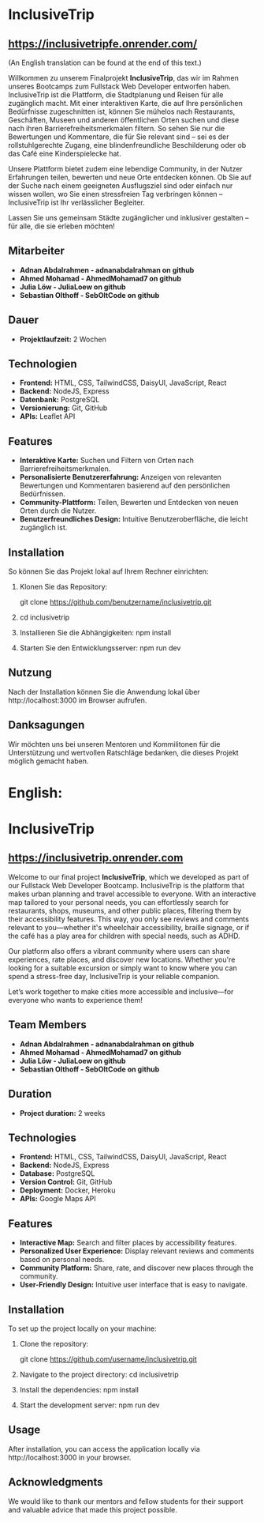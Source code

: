 # InclusiveTrip

## https://inclusivetripfe.onrender.com/

(An English translation can be found at the end of this text.)

Willkommen zu unserem Finalprojekt **InclusiveTrip**, das wir im Rahmen unseres Bootcamps zum Fullstack Web Developer entworfen haben. InclusiveTrip ist die Plattform, die Stadtplanung und Reisen für alle zugänglich macht. Mit einer interaktiven Karte, die auf Ihre persönlichen Bedürfnisse zugeschnitten ist, können Sie mühelos nach Restaurants, Geschäften, Museen und anderen öffentlichen Orten suchen und diese nach ihren Barrierefreiheitsmerkmalen filtern. So sehen Sie nur die Bewertungen und Kommentare, die für Sie relevant sind – sei es der rollstuhlgerechte Zugang, eine blindenfreundliche Beschilderung oder ob das Café eine Kinderspielecke hat.

Unsere Plattform bietet zudem eine lebendige Community, in der Nutzer Erfahrungen teilen, bewerten und neue Orte entdecken können. Ob Sie auf der Suche nach einem geeigneten Ausflugsziel sind oder einfach nur wissen wollen, wo Sie einen stressfreien Tag verbringen können – InclusiveTrip ist Ihr verlässlicher Begleiter.

Lassen Sie uns gemeinsam Städte zugänglicher und inklusiver gestalten – für alle, die sie erleben möchten!

## Mitarbeiter

- **Adnan Abdalrahmen - adnanabdalrahman on github**
- **Ahmed Mohamad - AhmedMohamad7 on github**
- **Julia Löw - JuliaLoew on github**
- **Sebastian Olthoff - SebOltCode on github**

## Dauer

- **Projektlaufzeit:** 2 Wochen

## Technologien

- **Frontend:** HTML, CSS, TailwindCSS, DaisyUI, JavaScript, React
- **Backend:** NodeJS, Express
- **Datenbank:** PostgreSQL
- **Versionierung:** Git, GitHub
- **APIs:** Leaflet API

## Features

- **Interaktive Karte:** Suchen und Filtern von Orten nach Barrierefreiheitsmerkmalen.
- **Personalisierte Benutzererfahrung:** Anzeigen von relevanten Bewertungen und Kommentaren basierend auf den persönlichen Bedürfnissen.
- **Community-Plattform:** Teilen, Bewerten und Entdecken von neuen Orten durch die Nutzer.
- **Benutzerfreundliches Design:** Intuitive Benutzeroberfläche, die leicht zugänglich ist.

## Installation

So können Sie das Projekt lokal auf Ihrem Rechner einrichten:

1. Klonen Sie das Repository:

   git clone https://github.com/benutzername/inclusivetrip.git

2. cd inclusivetrip

3. Installieren Sie die Abhängigkeiten:
   npm install

4. Starten Sie den Entwicklungsserver:
   npm run dev

## Nutzung

Nach der Installation können Sie die Anwendung lokal über http://localhost:3000 im Browser aufrufen.

## Danksagungen

Wir möchten uns bei unseren Mentoren und Kommilitonen für die Unterstützung und wertvollen Ratschläge bedanken, die dieses Projekt möglich gemacht haben.

# English:

# InclusiveTrip

## https://inclusivetrip.onrender.com

Welcome to our final project **InclusiveTrip**, which we developed as part of our Fullstack Web Developer Bootcamp. InclusiveTrip is the platform that makes urban planning and travel accessible to everyone. With an interactive map tailored to your personal needs, you can effortlessly search for restaurants, shops, museums, and other public places, filtering them by their accessibility features. This way, you only see reviews and comments relevant to you—whether it's wheelchair accessibility, braille signage, or if the café has a play area for children with special needs, such as ADHD.

Our platform also offers a vibrant community where users can share experiences, rate places, and discover new locations. Whether you're looking for a suitable excursion or simply want to know where you can spend a stress-free day, InclusiveTrip is your reliable companion.

Let’s work together to make cities more accessible and inclusive—for everyone who wants to experience them!

## Team Members

- **Adnan Abdalrahmen - adnanabdalrahman on github**
- **Ahmed Mohamad - AhmedMohamad7 on github**
- **Julia Löw - JuliaLoew on github**
- **Sebastian Olthoff - SebOltCode on github**

## Duration

- **Project duration:** 2 weeks

## Technologies

- **Frontend:** HTML, CSS, TailwindCSS, DaisyUI, JavaScript, React
- **Backend:** NodeJS, Express
- **Database:** PostgreSQL
- **Version Control:** Git, GitHub
- **Deployment:** Docker, Heroku
- **APIs:** Google Maps API

## Features

- **Interactive Map:** Search and filter places by accessibility features.
- **Personalized User Experience:** Display relevant reviews and comments based on personal needs.
- **Community Platform:** Share, rate, and discover new places through the community.
- **User-Friendly Design:** Intuitive user interface that is easy to navigate.

## Installation

To set up the project locally on your machine:

1. Clone the repository:

   git clone https://github.com/username/inclusivetrip.git

2. Navigate to the project directory:
   cd inclusivetrip

3. Install the dependencies:
   npm install

4. Start the development server:
   npm run dev

## Usage

After installation, you can access the application locally via http://localhost:3000 in your browser.

## Acknowledgments

We would like to thank our mentors and fellow students for their support and valuable advice that made this project possible.
